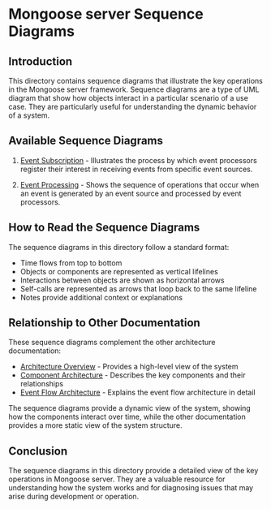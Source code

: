 # Mongoose server Sequence Diagrams

## Introduction

This directory contains sequence diagrams that illustrate the key operations in the Mongoose server framework. Sequence diagrams are a type of UML diagram that show how objects interact in a particular scenario of a use case. They are particularly useful for understanding the dynamic behavior of a system.

## Available Sequence Diagrams

1. [Event Subscription](event-subscription.md) - Illustrates the process by which event processors register their interest in receiving events from specific event sources.

2. [Event Processing](event-processing.md) - Shows the sequence of operations that occur when an event is generated by an event source and processed by event processors.

## How to Read the Sequence Diagrams

The sequence diagrams in this directory follow a standard format:

- Time flows from top to bottom
- Objects or components are represented as vertical lifelines
- Interactions between objects are shown as horizontal arrows
- Self-calls are represented as arrows that loop back to the same lifeline
- Notes provide additional context or explanations

## Relationship to Other Documentation

These sequence diagrams complement the other architecture documentation:

- [Architecture Overview](../overview.md) - Provides a high-level view of the system
- [Component Architecture](../components.md) - Describes the key components and their relationships
- [Event Flow Architecture](../event-flow.md) - Explains the event flow architecture in detail

The sequence diagrams provide a dynamic view of the system, showing how the components interact over time, while the other documentation provides a more static view of the system structure.

## Conclusion

The sequence diagrams in this directory provide a detailed view of the key operations in Mongoose server. They are a valuable resource for understanding how the system works and for diagnosing issues that may arise during development or operation.